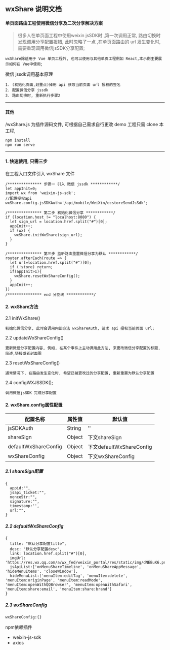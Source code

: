 ## wxShare 说明文档
#### 单页面路由工程使用微信分享及二次分享解决方案


>很多人在单页面工程中使用weixin jsSDK时 ,第一次调用正常, 路由切换时发现调用分享配置报错, 此时忽略了一点 ,在单页面路由的 url 发生变化时, 需要重现调用微信jsSDK分享配置;

`wxShare除适用于 Vue 单页工程外, 也可以使用与其他单页工程例如 React,本示例主要展示如何在 Vue中使用`;


微信 jssdk调用基本原理
```
1. (初始化页面,划重点)掉用 api 获取当前页面 url 授权的签名
2. 配置微信分享 jssdk
3. 路由切换时, 重新执行步骤2
```
-------
#### 其他
 /wxShare.js 为插件源码文件, 可根据自己需求自行更改
demo 工程只需 clone 本工程,
```
npm install
npm run serve
```
--------

#### 1. 快速使用, 只需三步
在工程入口文件引入 wxShare 文件
```
/*************** 步骤一 引入 微信 jssdk ************/
let appInit=0;
import wx from 'weixin-js-sdk';
//配置授权api
wxShare.config.jsSDKAuth='/api/mobile/WeiXin/ecstoreSendJsSdk';
```
```
/*************** 第二步 初始化微信分享 ************/
if (location.host != "localhost:8080") {
  let sign_url = location.href.split("#")[0];
  appInit++;
  if (wx) {
    wxShare.initWxShare(sign_url);
  }
}
```
```
/*************** 第三步 监听路由重置微信分享为默认 ************/
router.afterEach(route => {
  let url=location.href.split("#")[0];
  if (!store) return;
  if(appInit>1){
    wxShare.resetWxShareConfig();
  }
  appInit++;
})
/*************** end 分割线 ************/
```

#### 2. wxShare方法
2.1 initWxShare()
```
初始化微信分享, 此时会调用内部方法 wxShareAuth, 请求 api 授权当前页面 url;
```
2.2 updateWxShareConfig()
```
更新微信分享配置内容, 例如, 在某个事件上主动调用此方法, 来更改微信分享配置的标题, 简述,链接或者封面图
```
2.3 resetWxShareConfig()
```
通常情况下, 在路由发生变化时, 希望已被更改过的分享配置, 重新重置为默认分享配置
```
2.4 configWXJSSDK();
```
调用微信jsSDK 完成分享配置
```

#### 2. wxShare.config属性配置

|配置名称|属性值|默认值|
|-|-|-|
|jsSDKAuth|String|''|
|shareSign|Object|下文shareSign|
|defaultWxShareConfig|Object|下文defaultWxShareConfig|
|wxShareConfig|Object|下文wxShareConfig|



##### 2.1 shareSign配置

```
{
  appid:"",
  jsapi_ticket:"",
  nonceStr:"",
  signature:"",
  timestamp:'',
  url:"",
}
```
##### 2.2 defaultWxShareConfig

```
{
  title: "默认分享配置title",
  desc: "默认分享配置desc",
  link: location.href.split("#")[0],
  imgUrl: 'https://res.wx.qq.com/a/wx_fed/weixin_portal/res/static/img/dNEBuK6.png',
  jsApiList:['onMenuShareTimeline', 'onMenuShareAppMessage', 'hideMenuItems', 'closeWindow'],
  hideMenuList:['menuItem:editTag', 'menuItem:delete', 'menuItem:originPage', 'menuItem:readMode', 'menuItem:openWithQQBrowser', 'menuItem:openWithSafari', 'menuItem:share:email', 'menuItem:share:brand']
}
```

##### 2.3 wxShareConfig

```
wxShareConfig:{}
```


npm依赖插件

 + weixin-js-sdk
 + axios
